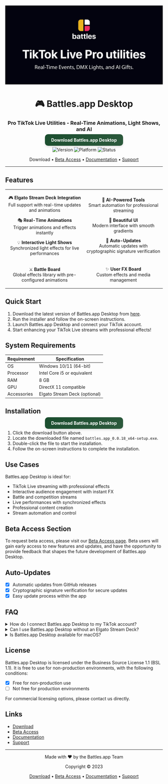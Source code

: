 <div align="center">

![Github banner](./.github/banner.jpg)
# 🎮 Battles.app Desktop
### Pro TikTok Live Utilities - Real-Time Animations, Light Shows, and AI
<a href="https://github.com/battles-app/desktop/releases/download/v0.0.18/battles.app_0.0.18_x64-setup.exe" style="background: linear-gradient(145deg, #1a4d2e, #2d5a3d); border: none; border-radius: 10px; box-shadow: 0 4px 6px rgba(0, 0, 0, 0.1); color: white; font-weight: bold; padding: 10px 20px; text-decoration: none;">Download Battles.app Desktop</a>

![Version](https://img.shields.io/badge/version-0.0.18-blue?style=for-the-badge) ![Platform](https://img.shields.io/badge/platform-Windows_10/11-blueviolet?style=for-the-badge&logo=windows) ![Status](https://img.shields.io/badge/status-Closed_Beta-red?style=for-the-badge)

Download • [Beta Access](#beta-access-section) • [Documentation](#) • [Support](#)

---

</div>

## Features

<table>
<tr>
<td align="center" width="50%">

🎮 **Elgato Stream Deck Integration**  
Full support with real-time updates and animations

🎭 **Real-Time Animations**  
Trigger animations and effects instantly

💡 **Interactive Light Shows**  
Synchronized light effects for live performances

</td>
<td align="center" width="50%">

🤖 **AI-Powered Tools**  
Smart automation for professional streaming

🎨 **Beautiful UI**  
Modern interface with smooth gradients

🔄 **Auto-Updates**  
Automatic updates with cryptographic signature verification

</td>
</tr>
<tr>
<td align="center">

⚔️ **Battle Board**  
Global effects library with pre-configured animations

</td>
<td align="center">

✨ **User FX Board**  
Custom effects and media management

</td>
</tr>
</table>

## Quick Start

1. Download the latest version of Battles.app Desktop from [here](https://github.com/battles-app/desktop/releases/download/v0.0.18/battles.app_0.0.18_x64-setup.exe).
2. Run the installer and follow the on-screen instructions.
3. Launch Battles.app Desktop and connect your TikTok account.
4. Start enhancing your TikTok Live streams with professional effects!

## System Requirements

| Requirement | Specification         |
|-------------|-----------------------|
| OS          | Windows 10/11 (64-bit)|
| Processor   | Intel Core i5 or equivalent |
| RAM         | 8 GB                   |
| GPU         | DirectX 11 compatible |
| Accessories | Elgato Stream Deck (optional) |

## Installation

<div align="center">

<a href="https://github.com/battles-app/desktop/releases/download/v0.0.18/battles.app_0.0.18_x64-setup.exe" style="background: linear-gradient(145deg, #1a4d2e, #2d5a3d); border: none; border-radius: 10px; box-shadow: 0 4px 6px rgba(0, 0, 0, 0.1); color: white; font-weight: bold; padding: 10px 20px; text-decoration: none;">Download Battles.app Desktop</a>

</div>

1. Click the download button above.
2. Locate the downloaded file named `battles.app_0.0.18_x64-setup.exe`.
3. Double-click the file to start the installation.
4. Follow the on-screen instructions to complete the installation.

## Use Cases

Battles.app Desktop is ideal for:
- TikTok Live streaming with professional effects
- Interactive audience engagement with instant FX
- Battle and competition streams
- Live performances with synchronized effects
- Professional content creation
- Stream automation and control

## Beta Access Section

To request beta access, please visit our [Beta Access page](#). Beta users will gain early access to new features and updates, and have the opportunity to provide feedback that shapes the future development of Battles.app Desktop.

## Auto-Updates

- [x] Automatic updates from GitHub releases
- [x] Cryptographic signature verification for secure updates
- [x] Easy update process within the app

## FAQ

<details>
<summary>How do I connect Battles.app Desktop to my TikTok account?</summary>
After installing Battles.app Desktop, open the app and navigate to the settings menu where you'll find options to connect your TikTok account securely.
</details>

<details>
<summary>Can I use Battles.app Desktop without an Elgato Stream Deck?</summary>
Yes, while Battles.app Desktop integrates with Elgato Stream Deck for enhanced control, it's not required to use the app's core features.
</details>

<details>
<summary>Is Battles.app Desktop available for macOS?</summary>
Currently, Battles.app Desktop is only available for Windows 10/11 (64-bit) platforms.
</details>

## License

Battles.app Desktop is licensed under the Business Source License 1.1 (BSL 1.1). It is free to use for non-production environments, with the following conditions:

- [x] Free for non-production use
- [ ] Not free for production environments

For commercial licensing options, please contact us directly.

## Links

- [Download](https://github.com/battles-app/desktop/releases/download/v0.0.18/battles.app_0.0.18_x64-setup.exe)
- [Beta Access](#beta-access-section)
- [Documentation](#)
- [Support](#)

<div align="center">

---

Made with ❤️ by the Battles.app Team

Copyright © 2023

[Download](https://github.com/battles-app/desktop/releases/download/v0.0.18/battles.app_0.0.18_x64-setup.exe) • [Beta Access](#beta-access-section) • [Documentation](#) • [Support](#)

</div>